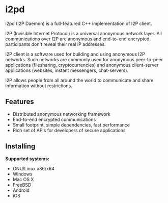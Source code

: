 i2pd
====

i2pd (I2P Daemon) is a full-featured C++ implementation of I2P client.

I2P (Invisible Internet Protocol) is a universal anonymous network layer. 
All communications over I2P are anonymous and end-to-end encrypted, participants
don't reveal their real IP addresses. 

I2P client is a software used for building and using anonymous I2P 
networks. Such networks are commonly used for anonymous peer-to-peer 
applications (filesharing, cryptocurrencies) and anonymous client-server 
applications (websites, instant messengers, chat-servers).

I2P allows people from all around the world to communicate and share information
without restrictions.

Features
--------

* Distributed anonymous networking framework
* End-to-end encrypted communications
* Small footprint, simple dependencies, fast performance
* Rich set of APIs for developers of secure applications

Installing
----------


**Supported systems:**

* GNU/Linux x86/x64  
* Windows        
* Mac OS X
* FreeBSD
* Android 
* iOS



